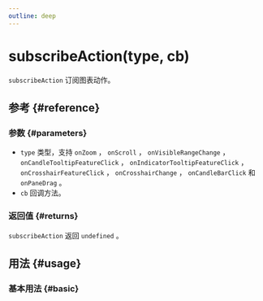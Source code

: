 ```yaml
---
outline: deep
---
```


# subscribeAction(type, cb)
`subscribeAction` 订阅图表动作。

## 参考 {#reference}
<!-- @include: @/@views/api/references/instance/subscribeAction.md -->

### 参数 {#parameters}
- `type` 类型，支持 `onZoom` ， `onScroll` ， `onVisibleRangeChange` ， `onCandleTooltipFeatureClick` ， `onIndicatorTooltipFeatureClick` ， `onCrosshairFeatureClick` ， `onCrosshairChange` ， `onCandleBarClick` 和 `onPaneDrag` 。
- `cb` 回调方法。

### 返回值 {#returns}
`subscribeAction` 返回 `undefined` 。

## 用法 {#usage}
<script setup>
import SubscribeAction from '../../@views/api/samples/subscribeAction/index.vue'
</script>

### 基本用法 {#basic}
<SubscribeAction/>